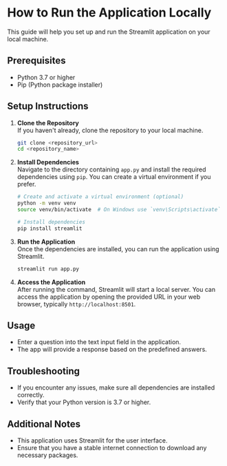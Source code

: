 
# How to Run the Application Locally

This guide will help you set up and run the Streamlit application on your local machine.

## Prerequisites

- Python 3.7 or higher
- Pip (Python package installer)

## Setup Instructions

1. **Clone the Repository**  
   If you haven't already, clone the repository to your local machine.

   ```bash
   git clone <repository_url>
   cd <repository_name>
   ```

2. **Install Dependencies**  
   Navigate to the directory containing `app.py` and install the required dependencies using `pip`. You can create a virtual environment if you prefer.

   ```bash
   # Create and activate a virtual environment (optional)
   python -m venv venv
   source venv/bin/activate  # On Windows use `venv\Scripts\activate`

   # Install dependencies
   pip install streamlit
   ```

3. **Run the Application**  
   Once the dependencies are installed, you can run the application using Streamlit.

   ```bash
   streamlit run app.py
   ```

4. **Access the Application**  
   After running the command, Streamlit will start a local server. You can access the application by opening the provided URL in your web browser, typically `http://localhost:8501`.

## Usage

- Enter a question into the text input field in the application.
- The app will provide a response based on the predefined answers.

## Troubleshooting

- If you encounter any issues, make sure all dependencies are installed correctly.
- Verify that your Python version is 3.7 or higher.

## Additional Notes

- This application uses Streamlit for the user interface.
- Ensure that you have a stable internet connection to download any necessary packages.
